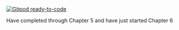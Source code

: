 [![Gitpod ready-to-code](https://img.shields.io/badge/Gitpod-ready--to--code-blue?logo=gitpod)](https://gitpod.io/#https://github.com/awarrington0895/beginning-elm)

Have completed through Chapter 5 and have just started Chapter 6
